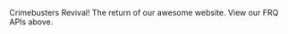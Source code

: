 <html>
<head>

<style> @import url('https://fonts.googleapis.com/css2?family=Oswald:wght@700&family=Source+Sans+Pro:wght@200;700&display=swap'); </style>

</head>

<body>
<p> Crimebusters Revival!
The return of our awesome website.
View our FRQ APIs above. </p>
</body>

</html>




